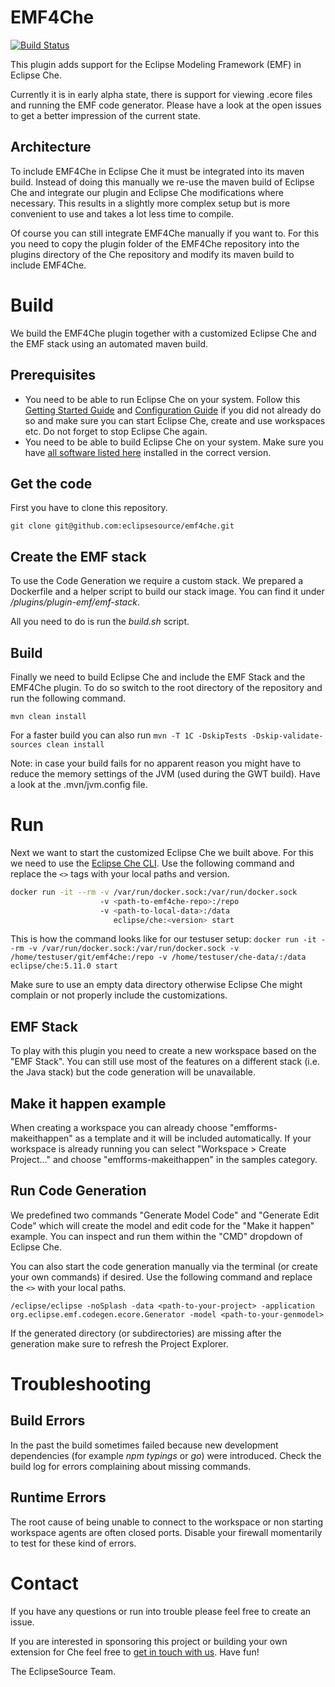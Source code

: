 # EMF4Che

[![Build Status](https://travis-ci.org/eclipsesource/emf4che.svg?branch=master)](https://travis-ci.org/eclipsesource/emf4che)

This plugin adds support for the Eclipse Modeling Framework (EMF) in Eclipse Che. 

Currently it is in early alpha state, there is support for viewing .ecore files and running the EMF code generator. Please have a look at the open issues to get a better impression of the current state.

## Architecture

To include EMF4Che in Eclipse Che it must be integrated into its maven build. Instead of doing this manually we re-use the maven build of Eclipse Che and integrate our plugin and Eclipse Che modifications where necessary. This results in a slightly more complex setup but is more convenient to use and takes a lot less time to compile.

Of course you can still integrate EMF4Che manually if you want to. For this you need to copy the plugin folder of the EMF4Che repository into the plugins directory of the Che repository and modify its maven build to include EMF4Che.

# Build
We build the EMF4Che plugin together with a customized Eclipse Che and the EMF stack using an automated maven build.

## Prerequisites
 * You need to be able to run Eclipse Che on your system. Follow this [Getting Started Guide](https://www.eclipse.org/che/docs/setup/getting-started/index.html) and [Configuration Guide](https://www.eclipse.org/che/docs/setup/configuration/index.html) if you did not already do so and make sure you can start Eclipse Che, create and use workspaces etc. Do not forget to stop Eclipse Che again.
  * You need to be able to build Eclipse Che on your system. Make sure you have [all software listed here](https://github.com/eclipse/che/wiki/Development-Workflow#dependencies)  installed in the correct version.

## Get the code
First you have to clone this repository.
```
git clone git@github.com:eclipsesource/emf4che.git
```

## Create the EMF stack

To use the Code Generation we require a custom stack. We prepared a Dockerfile and a helper script to build our stack image. You can find it under */plugins/plugin-emf/emf-stack*.

All you need to do is run the *build.sh* script.

## Build

Finally we need to build Eclipse Che and include the EMF Stack and the EMF4Che plugin. To do so switch to the root directory of the repository and run the following command.
```
mvn clean install
```

For a faster build you can also run ```mvn -T 1C -DskipTests -Dskip-validate-sources clean install```

Note: in case your build fails for no apparent reason you might have to reduce the memory settings of the JVM (used during the GWT build). Have a look at the .mvn/jvm.config file.

# Run

Next we want to start the customized Eclipse Che we built above. For this we need to use the [Eclipse Che CLI](https://www.eclipse.org/che/docs/setup/getting-started/index.html#volume-mounts). Use the following command and replace the `<>` tags with your local paths and version.
```bash
docker run -it --rm -v /var/run/docker.sock:/var/run/docker.sock
                    -v <path-to-emf4che-repo>:/repo
                    -v <path-to-local-data>:/data
                       eclipse/che:<version> start
```

This is how the command looks like for our testuser setup: ```docker run -it --rm -v /var/run/docker.sock:/var/run/docker.sock -v /home/testuser/git/emf4che:/repo -v /home/testuser/che-data/:/data eclipse/che:5.11.0 start```

Make sure to use an empty data directory otherwise Eclipse Che might complain or not properly include the customizations.

## EMF Stack

To play with this plugin you need to create a new workspace based on the "EMF Stack". You can still use most of the features on a different stack (i.e. the Java stack) but the code generation will be unavailable.

## Make it happen example

When creating a workspace you can already choose "emfforms-makeithappen" as a template and it will be included automatically. If your workspace is already running you can select "Workspace > Create Project..." and choose "emfforms-makeithappen" in the samples category. 

## Run Code Generation

We predefined two commands "Generate Model Code" and "Generate Edit Code" which will create the model and edit code for the "Make it happen" example. You can inspect and run them within the "CMD" dropdown of Eclipse Che.

You can also start the code generation manually via the terminal (or create your own commands) if desired. Use the following command and replace the `<>` with your local paths.
```
/eclipse/eclipse -noSplash -data <path-to-your-project> -application org.eclipse.emf.codegen.ecore.Generator -model <path-to-your-genmodel>
```
If the generated directory (or subdirectories) are missing after the generation make sure to refresh the Project Explorer.

# Troubleshooting

## Build Errors

In the past the build sometimes failed because new development dependencies (for example *npm typings* or *go*) were introduced. Check the build log for errors complaining about missing commands. 

## Runtime Errors

The root cause of being unable to connect to the workspace or non starting workspace agents are often closed ports. Disable your firewall momentarily to test for these kind of errors.

# Contact
If you have any questions or run into trouble please feel free to create an issue.

If you are interested in sponsoring this project or building your own extension for Che feel free to [get in touch with us](mailto:munich@eclipsesource.com). Have fun!

The EclipseSource Team.
